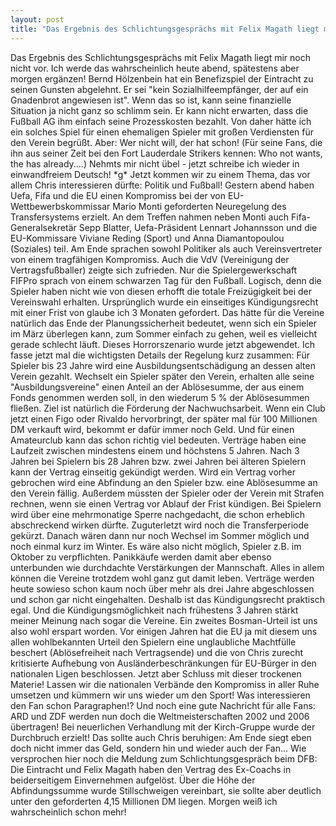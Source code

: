 ```yaml
---
layout: post
title: "Das Ergebnis des Schlichtungsgesprächs mit Felix Magath liegt mir noch nicht vor."
---
```


Das Ergebnis des Schlichtungsgesprächs mit Felix Magath liegt mir noch nicht vor. Ich werde das wahrscheinlich heute abend, spätestens aber morgen ergänzen! Bernd Hölzenbein hat ein Benefizspiel der Eintracht zu seinen Gunsten abgelehnt. Er sei "kein Sozialhilfeempfänger, der auf ein Gnadenbrot angewiesen ist". Wenn das so ist, kann seine finanzielle Situation ja nicht ganz so schlimm sein. Er kann nicht erwarten, dass die Fußball AG ihm einfach seine Prozesskosten bezahlt. Von daher hätte ich ein solches Spiel für einen ehemaligen Spieler mit großen Verdiensten für den Verein begrüßt. Aber: Wer nicht will, der hat schon! (Für seine Fans, die ihn aus seiner Zeit bei den Fort Lauderdale Strikers kennen: Who not wants, the has already....) Nehmts mir nicht übel - jetzt schreibe ich wieder in einwandfreiem Deutsch! \*g\* Jetzt kommen wir zu einem Thema, das vor allem Chris interessieren dürfte: Politik und Fußball! Gestern abend haben Uefa, Fifa und die EU einen Kompromiss bei der von EU-Wettbewerbskommissar Mario Monti geforderten Neuregelung des Transfersystems erzielt. An dem Treffen nahmen neben Monti auch Fifa-Generalsekretär Sepp Blatter, Uefa-Präsident Lennart Johannsson und die EU-Kommissare Viviane Reding (Sport) und Anna Diamantopoulou (Soziales) teil. Am Ende sprachen sowohl Politiker als auch Vereinsvertreter von einem tragfähigen Kompromiss. Auch die VdV (Vereinigung der Vertragsfußballer) zeigte sich zufrieden. Nur die Spielergewerkschaft FIFPro sprach von einem schwarzen Tag für den Fußball. Logisch, denn die Spieler haben nicht wie von diesen erhofft die totale Freizügigkeit bei der Vereinswahl erhalten. Ursprünglich wurde ein einseitiges Kündigungsrecht mit einer Frist von glaube ich 3 Monaten gefordert. Das hätte für die Vereine natürlich das Ende der Planungssicherheit bedeutet, wenn sich ein Spieler im März überlegen kann, zum Sommer einfach zu gehen, weil es vielleicht gerade schlecht läuft. Dieses Horrorszenario wurde jetzt abgewendet. Ich fasse jetzt mal die wichtigsten Details der Regelung kurz zusammen: Für Spieler bis 23 Jahre wird eine Ausbildungsentschädigung an dessen alten Verein gezahlt. Wechselt ein Spieler später den Verein, erhalten alle seine "Ausbildungsvereine" einen Anteil an der Ablösesumme, der aus einem Fonds genommen werden soll, in den wiederum 5 % der Ablösesummen fließen. Ziel ist natürlich die Förderung der Nachwuchsarbeit. Wenn ein Club jetzt einen Figo oder Rivaldo hervorbringt, der später mal für 100 Millionen DM verkauft wird, bekommt er dafür immer noch Geld. Und für einen Amateurclub kann das schon richtig viel bedeuten. Verträge haben eine Laufzeit zwischen mindestens einem und höchstens 5 Jahren. Nach 3 Jahren bei Spielern bis 28 Jahren bzw. zwei Jahren bei älteren Spielern kann der Vertrag einseitig gekündigt werden. Wird ein Vertrag vorher gebrochen wird eine Abfindung an den Spieler bzw. eine Ablösesumme an den Verein fällig. Außerdem müssten der Spieler oder der Verein mit Strafen rechnen, wenn sie einen Vertrag vor Ablauf der Frist kündigen. Bei Spielern wird über eine mehrmonatige Sperre nachgedacht, die schon erheblich abschreckend wirken dürfte. Zuguterletzt wird noch die Transferperiode gekürzt. Danach wären dann nur noch Wechsel im Sommer möglich und noch einmal kurz im Winter. Es wäre also nicht möglich, Spieler z.B. im Oktober zu verpflichten. Panikkäufe werden damit aber ebenso unterbunden wie durchdachte Verstärkungen der Mannschaft. Alles in allem können die Vereine trotzdem wohl ganz gut damit leben. Verträge werden heute sowieso schon kaum noch über mehr als drei Jahre abgeschlossen und schon gar nicht eingehalten. Deshalb ist das Kündigungsrecht praktisch egal. Und die Kündigungsmöglichkeit nach frühestens 3 Jahren stärkt meiner Meinung nach sogar die Vereine. Ein zweites Bosman-Urteil ist uns also wohl erspart worden. Vor einigen Jahren hat die EU ja mit diesem uns allen wohlbekannten Urteil den Spielern eine unglaubliche Machtfülle beschert (Ablösefreiheit nach Vertragsende) und die von Chris zurecht kritisierte Aufhebung von Ausländerbeschränkungen für EU-Bürger in den nationalen Ligen beschlossen. Jetzt aber Schluss mit dieser trockenen Materie! Lassen wir die nationalen Verbände den Kompromiss in aller Ruhe umsetzen und kümmern wir uns wieder um den Sport! Was interessieren den Fan schon Paragraphen!? Und noch eine gute Nachricht für alle Fans: ARD und ZDF werden nun doch die Weltmeisterschaften 2002 und 2006 übertragen! Bei neuerlichen Verhandlung mit der Kirch-Gruppe wurde der Durchbruch erzielt! Das sollte auch Chris beruhigen: Am Ende siegt eben doch nicht immer das Geld, sondern hin und wieder auch der Fan... Wie versprochen hier noch die Meldung zum Schlichtungsgespräch beim DFB: Die Eintracht und Felix Magath haben den Vertrag des Ex-Coachs in beiderseitigem Einvernehmen aufgelöst. Über die Höhe der Abfindungssumme wurde Stillschweigen vereinbart, sie sollte aber deutlich unter den geforderten 4,15 Millionen DM liegen. Morgen weiß ich wahrscheinlich schon mehr!
